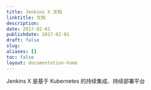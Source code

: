 ```yaml
---
title: Jenkins X 文档
linktitle: 文档
description:
date: 2017-02-01
publishdate: 2017-02-01
draft: false
slug:
aliases: []
toc: false
layout: documentation-home
---
```

Jenkins X 是基于 Kubernetes 的持续集成、持续部署平台

